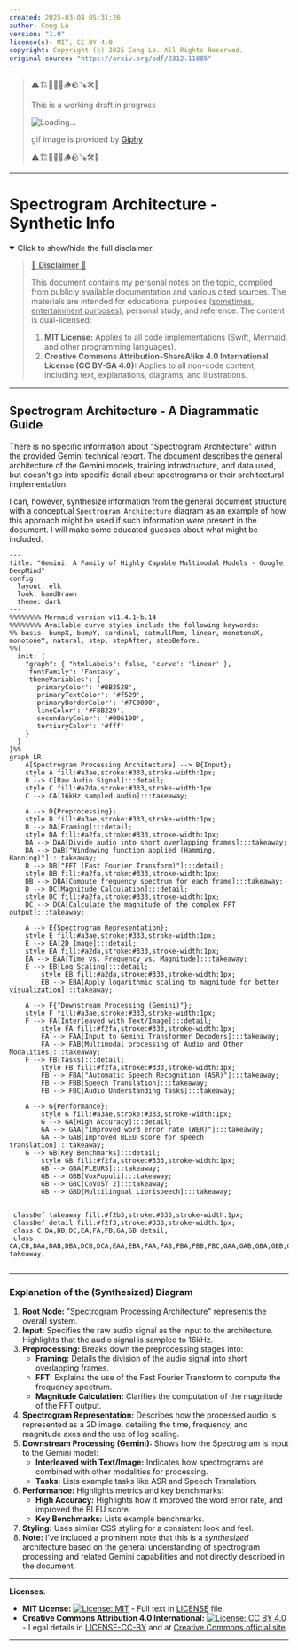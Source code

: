 ```yaml
---
created: 2025-03-04 05:31:26
author: Cong Le
version: "1.0"
license(s): MIT, CC BY 4.0
copyright: Copyright (c) 2025 Cong Le. All Rights Reserved.
original source: "https://arxiv.org/pdf/2312.11805"
---
```


> ⚠️🏗️🚧🦺🧱🪵🪨🪚🛠️👷
> 
> This is a working draft in progress
> 
> ![Loading...](https://media0.giphy.com/media/v1.Y2lkPTc5MGI3NjExYTFkc2hhaHlrazRiZXZ6cnBlbzdpd2hmZm40MHQ4aXQyOWhpend6dCZlcD12MV9pbnRlcm5hbF9naWZfYnlfaWQmY3Q9Zw/3ov9jWs5B1NI2voeuk/giphy.gif)
>
> gif image is provided by [Giphy](https://giphy.com)
> 
> ⚠️🏗️🚧🦺🧱🪵🪨🪚🛠️👷


----


# Spectrogram Architecture - Synthetic Info
<details open>
<summary>Click to show/hide the full disclaimer.</summary>
   
> <ins>📢 **Disclaimer** 🚨</ins>
>
> This document contains my personal notes on the topic,
> compiled from publicly available documentation and various cited sources.
> The materials are intended for educational purposes (<ins>sometimes, entertainment purposes</ins>), personal study, and reference.
> The content is dual-licensed:
> 1. **MIT License:** Applies to all code implementations (Swift, Mermaid, and other programming languages).
> 2. **Creative Commons Attribution-ShareAlike 4.0 International License (CC BY-SA 4.0):** Applies to all non-code content, including text, explanations, diagrams, and illustrations.

</details>

---


## Spectrogram Architecture - A Diagrammatic Guide 


There is no specific information about "Spectrogram Architecture" within the provided Gemini technical report. The document describes the general architecture of the Gemini models, training infrastructure, and data used, but doesn't go into specific detail about spectrograms or their architectural implementation. 

I can, however, synthesize information from the general document structure with a conceptual `Spectrogram Architecture` diagram as an example of how this approach might be used if such information *were* present in the document. I will make some educated guesses about what might be included.

```mermaid
---
title: "Gemini: A Family of Highly Capable Multimodal Models - Google DeepMind"
config:
  layout: elk
  look: handDrawn
  theme: dark
---
%%%%%%%% Mermaid version v11.4.1-b.14
%%%%%%%% Available curve styles include the following keywords:
%% basis, bumpX, bumpY, cardinal, catmullRom, linear, monotoneX, monotoneY, natural, step, stepAfter, stepBefore.
%%{
  init: {
    "graph": { "htmlLabels": false, 'curve': 'linear' },
    'fontFamily': 'Fantasy',
    'themeVariables': {
      'primaryColor': '#BB2528',
      'primaryTextColor': '#f529',
      'primaryBorderColor': '#7C0000',
      'lineColor': '#F8B229',
      'secondaryColor': '#006100',
      'tertiaryColor': '#fff'
    }
  }
}%%
graph LR
    A[Spectrogram Processing Architecture] --> B{Input};
    style A fill:#a3ae,stroke:#333,stroke-width:1px;
    B --> C[Raw Audio Signal]:::detail;
    style C fill:#a2da,stroke:#333,stroke-width:1px
    C --> CA[16kHz sampled audio]:::takeaway;
    
    A --> D{Preprocessing};
    style D fill:#a3ae,stroke:#333,stroke-width:1px;
    D --> DA[Framing]:::detail;
    style DA fill:#a2fa,stroke:#333,stroke-width:1px;
    DA --> DAA[Divide audio into short overlapping frames]:::takeaway;
    DA --> DAB["Windowing function applied (Hamming, Hanning)"]:::takeaway;
    D --> DB["FFT (Fast Fourier Transform)"]:::detail;
    style DB fill:#a2fa,stroke:#333,stroke-width:1px;
    DB --> DBA[Compute frequency spectrum for each frame]:::takeaway;
    D --> DC[Magnitude Calculation]:::detail;
    style DC fill:#a2fa,stroke:#333,stroke-width:1px;
    DC --> DCA[Calculate the magnitude of the complex FFT output]:::takeaway;

    A --> E{Spectrogram Representation};
    style E fill:#a3ae,stroke:#333,stroke-width:1px;
    E --> EA[2D Image]:::detail;
    style EA fill:#a2da,stroke:#333,stroke-width:1px;
    EA --> EAA[Time vs. Frequency vs. Magnitude]:::takeaway;
    E --> EB[Log Scaling]:::detail;
        style EB fill:#a2da,stroke:#333,stroke-width:1px;
        EB --> EBA[Apply logarithmic scaling to magnitude for better visualization]:::takeaway;

    A --> F{"Downstream Processing (Gemini)"};
    style F fill:#a3ae,stroke:#333,stroke-width:1px;
    F --> FA[Interleaved with Text/Image]:::detail;
        style FA fill:#f2fa,stroke:#333,stroke-width:1px;
        FA --> FAA[Input to Gemini Transformer Decoders]:::takeaway;
        FA --> FAB[Multimodal processing of Audio and Other Modalities]:::takeaway;
    F --> FB[Tasks]:::detail;
        style FB fill:#f2fa,stroke:#333,stroke-width:1px;
        FB --> FBA["Automatic Speech Recognition (ASR)"]:::takeaway;
        FB --> FBB[Speech Translation]:::takeaway;
        FB --> FBC[Audio Understanding Tasks]:::takeaway;
    
    A --> G{Performance};
        style G fill:#a3ae,stroke:#333,stroke-width:1px;
        G --> GA[High Accuracy]:::detail;
        GA --> GAA["Improved word error rate (WER)"]:::takeaway;
        GA --> GAB[Improved BLEU score for speech translation]:::takeaway;
    G --> GB[Key Benchmarks]:::detail;
        style GB fill:#f2fa,stroke:#333,stroke-width:1px;
        GB --> GBA[FLEURS]:::takeaway;
        GB --> GBB[VoxPopuli]:::takeaway;
        GB --> GBC[CoVoST 2]:::takeaway;
        GB --> GBD[Multilingual Librispeech]:::takeaway;

    
 classDef takeaway fill:#f2b3,stroke:#333,stroke-width:1px;
 classDef detail fill:#f2f3,stroke:#333,stroke-width:1px;
 class C,DA,DB,DC,EA,FA,FB,GA,GB detail;
 class CA,CB,DAA,DAB,DBA,DCB,DCA,EAA,EBA,FAA,FAB,FBA,FBB,FBC,GAA,GAB,GBA,GBB,GBC,GBD takeaway;
 
```

---

### Explanation of the (Synthesized) Diagram

1.  **Root Node:** "Spectrogram Processing Architecture" represents the overall system.
2.  **Input:** Specifies the raw audio signal as the input to the architecture. Highlights that the audio signal is sampled to 16kHz.
3.  **Preprocessing:** Breaks down the preprocessing stages into:
    *   **Framing:** Details the division of the audio signal into short overlapping frames.
    *   **FFT:** Explains the use of the Fast Fourier Transform to compute the frequency spectrum.
    *   **Magnitude Calculation:** Clarifies the computation of the magnitude of the FFT output.
4.  **Spectrogram Representation:** Describes how the processed audio is represented as a 2D image, detailing the time, frequency, and magnitude axes and the use of log scaling.
5.  **Downstream Processing (Gemini):** Shows how the Spectrogram is input to the Gemini model:
    *   **Interleaved with Text/Image:** Indicates how spectrograms are combined with other modalities for processing.
    *   **Tasks:** Lists example tasks like ASR and Speech Translation.
6.  **Performance:** Highlights metrics and key benchmarks:
    *   **High Accuracy:** Highlights how it improved the word error rate, and improved the BLEU score.
    *   **Key Benchmarks:** Lists example benchmarks.
7.  **Styling:** Uses similar CSS styling for a consistent look and feel.
8.  **Note:** I've included a prominent note that this is a *synthesized* architecture based on the general understanding of spectrogram processing and related Gemini capabilities and not directly described in the document.



---
**Licenses:**

- **MIT License:**  [![License: MIT](https://img.shields.io/badge/License-MIT-yellow.svg)](LICENSE) - Full text in [LICENSE](LICENSE) file.
- **Creative Commons Attribution 4.0 International:** [![License: CC BY 4.0](https://licensebuttons.net/l/by/4.0/88x31.png)](LICENSE-CC-BY) - Legal details in [LICENSE-CC-BY](LICENSE-CC-BY) and at [Creative Commons official site](http://creativecommons.org/licenses/by/4.0/).

---
